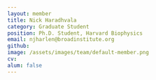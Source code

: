 ```yaml
---
layout: member
title: Nick Haradhvala
category: Graduate Student
position: Ph.D. Student, Harvard Biophysics
email: njharlen@broadinstitute.org
github: 
image: /assets/images/team/default-member.png
cv:
alum: false
---
```


